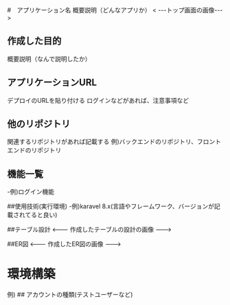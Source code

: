 #　アプリケーション名
概要説明（どんなアプリか）
< ---トップ画面の画像--->

## 作成した目的
概要説明（なんで説明したか）

## アプリケーションURL
デプロイのURLを貼り付ける
ログインなどがあれば、注意事項など

## 他のリポジトリ
関連するリポジトリがあれば記載する
例)バックエンドのリポジトリ、フロントエンドのリポジトリ

## 機能一覧
-例)ログイン機能

##使用技術(実行環境)
-例)karavel 8.x(言語やフレームワーク、バージョンが記載されてると良い)

##テーブル設計
<--- 作成したテーブルの設計の画像 --->

##ER図
<--- 作成したER図の画像 --->

# 環境構築
例) ## アカウントの種類(テストユーザーなど)



